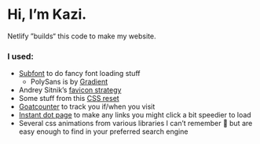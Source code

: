 # Hi, I’m Kazi.

Netlify ”builds“ this code to make my website.

### I used:
- [Subfont](https://github.com/Munter/subfont) to do fancy font loading stuff
	- PolySans is by [Gradient](https://wearegradient.net/about/)
- Andrey Sitnik’s [favicon strategy](https://evilmartians.com/chronicles/how-to-favicon-in-2021-six-files-that-fit-most-needs)
- Some stuff from this [CSS reset](https://piccalil.li/blog/a-modern-css-reset)
- [Goatcounter](https://www.goatcounter.com) to track you if/when you visit
- [Instant dot page](https://instant.page) to make any links you might click a bit speedier to load
- Several css animations from various libraries I can’t remember 😬 but are easy enough to find in your preferred search engine
